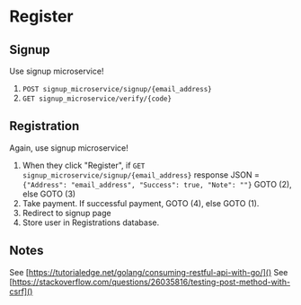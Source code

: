# Register

## Signup

Use signup microservice!

1. `POST signup_microservice/signup/{email_address}`
2. `GET signup_microservice/verify/{code}`

## Registration

Again, use signup microservice!

1. When they click "Register", if `GET signup_microservice/signup/{email_address}` response JSON = `{"Address": "email_address", "Success": true, "Note": ""}` GOTO (2), else GOTO (3)
2. Take payment. If successful payment, GOTO (4), else GOTO (1).
3. Redirect to signup page
4. Store user in Registrations database.

## Notes

See [https://tutorialedge.net/golang/consuming-restful-api-with-go/]()
See [https://stackoverflow.com/questions/26035816/testing-post-method-with-csrf]()
